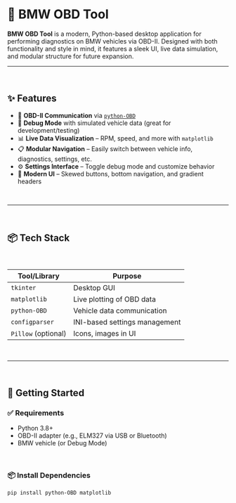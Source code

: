 # 🚗 BMW OBD Tool

**BMW OBD Tool** is a modern, Python-based desktop application for performing diagnostics on BMW vehicles via OBD-II. Designed with both functionality and style in mind, it features a sleek UI, live data simulation, and modular structure for future expansion.

---
<br />

## ✨ Features

- 🔌 **OBD-II Communication** via [`python-OBD`](https://github.com/brendan-w/python-OBD)
- 🧪 **Debug Mode** with simulated vehicle data (great for development/testing)
- 📊 **Live Data Visualization** – RPM, speed, and more with `matplotlib`
- 📋 **Modular Navigation** – Easily switch between vehicle info, diagnostics, settings, etc.
- ⚙️ **Settings Interface** – Toggle debug mode and customize behavior
- 🎨 **Modern UI** – Skewed buttons, bottom navigation, and gradient headers

<br />

---

<br />

## 📦 Tech Stack
<br />

| Tool/Library     | Purpose                          |
|------------------|----------------------------------|
| `tkinter`        | Desktop GUI                      |
| `matplotlib`     | Live plotting of OBD data        |
| `python-OBD`     | Vehicle data communication       |
| `configparser`   | INI-based settings management    |
| `Pillow` (optional) | Icons, images in UI            |

<br />

---
<br />


## 🚀 Getting Started

### ✅ Requirements

- Python 3.8+
- OBD-II adapter (e.g., ELM327 via USB or Bluetooth)
- BMW vehicle (or Debug Mode)
<br />

### 📦 Install Dependencies

```bash
pip install python-OBD matplotlib
